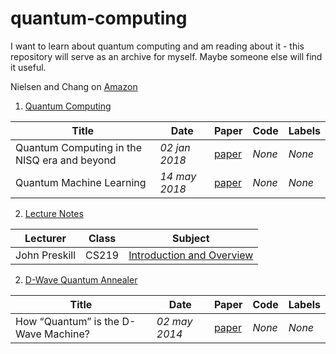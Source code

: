 # quantum-computing

I want to learn about quantum computing and am reading about it - this repository will serve as an archive for myself. Maybe someone else will find it useful.

Nielsen and Chang on [Amazon](https://www.amazon.com/Quantum-Computation-Information-10th-Anniversary-ebook/dp/B07FPFL6HG/)

1. [Quantum Computing](#general)

|Title|Date|Paper|Code|Labels|
|---|---|---|---|---|
| Quantum Computing in the NISQ era and beyond | _02 jan 2018_ | [paper](https://arxiv.org/abs/1801.00862) | _None_ | _None_ | 
| Quantum Machine Learning | _14 may 2018_ | [paper](https://arxiv.org/pdf/1611.09347.pdf) | _None_ | _None_ | 

2. [Lecture Notes](#lecturenotes)

|Lecturer|Class|Subject|
|---|---|---|
| John Preskill | CS219 | [Introduction and Overview](http://www.theory.caltech.edu/people/preskill/ph229/notes/chap1.pdf) | 



2. [D-Wave Quantum Annealer](#dwave)

|Title|Date|Paper|Code|Labels|
|---|---|---|---|---|
| How “Quantum” is the D-Wave Machine? | _02 may 2014_ | [paper](https://people.eecs.berkeley.edu/~vazirani/pubs/dwave.pdf) | _None_ | _None_ | 
